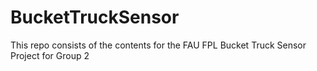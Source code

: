 # BucketTruckSensor

This repo consists of the contents for the FAU FPL Bucket Truck Sensor Project for Group 2

